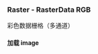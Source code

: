 ### Raster - RasterData RGB
彩色数据栅格（多通道）

#### 加载 image
<code src="./rasterData/loadImageRGB.tsx"></code>